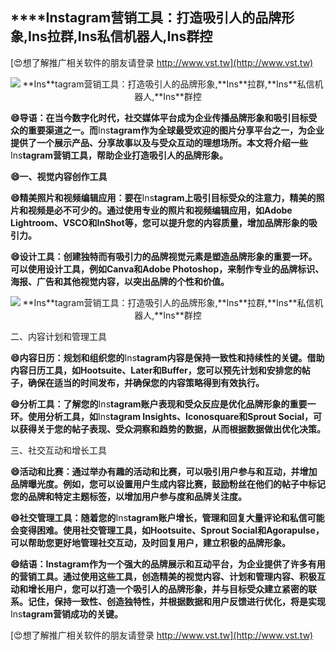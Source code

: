 ## ****Ins**tagram营销工具：打造吸引人的品牌形象,**Ins**拉群,**Ins**私信机器人,**Ins**群控**

[😍想了解推广相关软件的朋友请登录 http://www.vst.tw](http://www.vst.tw)

 <center><img src="https://vst.tw/MP4/tuiguang/png/6.png" alt="**Ins**tagram营销工具：打造吸引人的品牌形象,**Ins**拉群,**Ins**私信机器人,**Ins**群控"></center>

**😄导语：在当今数字化时代，社交媒体平台成为企业传播品牌形象和吸引目标受众的重要渠道之一。而**Ins**tagram作为全球最受欢迎的图片分享平台之一，为企业提供了一个展示产品、分享故事以及与受众互动的理想场所。本文将介绍一些**Ins**tagram营销工具，帮助企业打造吸引人的品牌形象。**

**😄一、视觉内容创作工具**

**😄精美照片和视频编辑应用：要在**Ins**tagram上吸引目标受众的注意力，精美的照片和视频是必不可少的。通过使用专业的照片和视频编辑应用，如Adobe Lightroom、VSCO和InShot等，您可以提升您的内容质量，增加品牌形象的吸引力。**

**😄设计工具：创建独特而有吸引力的品牌视觉元素是塑造品牌形象的重要一环。可以使用设计工具，例如Canva和Adobe Photoshop，来制作专业的品牌标识、海报、广告和其他视觉内容，以突出品牌的个性和价值。**

 <center><img src="https://vst.tw/MP4/tuiguang/png/1.png" alt="**Ins**tagram营销工具：打造吸引人的品牌形象,**Ins**拉群,**Ins**私信机器人,**Ins**群控"></center>

二、内容计划和管理工具

**😄内容日历：规划和组织您的**Ins**tagram内容是保持一致性和持续性的关键。借助内容日历工具，如Hootsuite、Later和Buffer，您可以预先计划和安排您的帖子，确保在适当的时间发布，并确保您的内容策略得到有效执行。**

**😄分析工具：了解您的**Ins**tagram账户表现和受众反应是优化品牌形象的重要一环。使用分析工具，如**Ins**tagram **Ins**ights、Iconosquare和Sprout Social，可以获得关于您的帖子表现、受众洞察和趋势的数据，从而根据数据做出优化决策。**

三、社交互动和增长工具

**😄活动和比赛：通过举办有趣的活动和比赛，可以吸引用户参与和互动，并增加品牌曝光度。例如，您可以设置用户生成内容比赛，鼓励粉丝在他们的帖子中标记您的品牌和特定主题标签，以增加用户参与度和品牌关注度。**

**😄社交管理工具：随着您的**Ins**tagram账户增长，管理和回复大量评论和私信可能会变得困难。使用社交管理工具，如Hootsuite、Sprout Social和Agorapulse，可以帮助您更好地管理社交互动，及时回复用户，建立积极的品牌形象。**

**😄结语：**Ins**tagram作为一个强大的品牌展示和互动平台，为企业提供了许多有用的营销工具。通过使用这些工具，创造精美的视觉内容、计划和管理内容、积极互动和增长用户，您可以打造一个吸引人的品牌形象，并与目标受众建立紧密的联系。记住，保持一致性、创造独特性，并根据数据和用户反馈进行优化，将是实现**Ins**tagram营销成功的关键。**

[😍想了解推广相关软件的朋友请登录 http://www.vst.tw](http://www.vst.tw)



